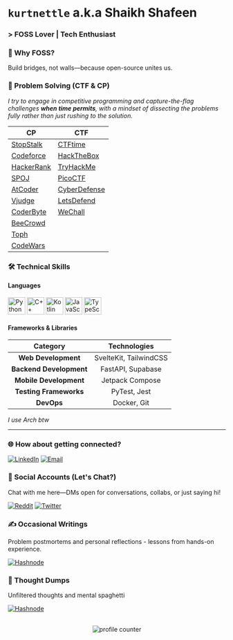 # `kurtnettle` a.k.a Shaikh Shafeen

### > FOSS Lover | Tech Enthusiast

### 🌱 Why FOSS?
Build bridges, not walls—because open-source unites us.

### 🎯 Problem Solving (CTF & CP)
_I try to engage in competitive programming and capture-the-flag challenges **when time permits**, with a mindset of dissecting the problems fully rather than just rushing to the solution._

| CP  | CTF |
| --- | --- |
| [StopStalk](https://www.stopstalk.com/user/profile/kurtnettle) | [CTFtime](https://ctftime.org/user/211271) |
| [Codeforce](https://codeforces.com/profile/kurtnettle) | [HackTheBox](https://app.hackthebox.com/profile/1035368) |
| [HackerRank](https://www.hackerrank.com/kurtnettle) | [TryHackMe](https://tryhackme.com/p/KurtNettle) |
| [SPOJ](https://www.spoj.com/users/kurtnettle) | [PicoCTF](https://play.picoctf.org/users/KurtNettle) |
| [AtCoder](https://atcoder.jp/users/KurtNettle) | [CyberDefense](https://cyberdefenders.org/p/kurtnettle) |
| [Vjudge](https://vjudge.net/user/KurtNettle) | [LetsDefend](https://app.letsdefend.io/user/kurtnettle) |
| [CoderByte](https://coderbyte.com/profile/KurtNettle) | [WeChall](https://www.wechall.net/profile/kurtnettle) |
| [BeeCrowd](https://www.beecrowd.com.br/judge/en/profile/650796) |
| [Toph](https://toph.co/u/KurtNettle) |
| [CodeWars](https://www.codewars.com/users/kurtnettle) |

### 🛠️ Technical Skills

#### Languages

<p>
  <img src="https://cdn.jsdelivr.net/gh/devicons/devicon@latest/icons/python/python-original.svg" alt="Python" height="40" width="40" />
  <img src="https://cdn.jsdelivr.net/gh/devicons/devicon/icons/cplusplus/cplusplus-original.svg" alt="C++" height="40" width="40" />
  <img src="https://cdn.jsdelivr.net/gh/devicons/devicon/icons/kotlin/kotlin-original.svg" 
alt="Kotlin" height="40" width="40" />
  <img src="https://cdn.jsdelivr.net/gh/devicons/devicon/icons/javascript/javascript-original.svg" alt="JavaScript" height="40" width="40" />
  <img src="https://cdn.jsdelivr.net/gh/devicons/devicon/icons/typescript/typescript-original.svg" alt="TypeScript" height="40" width="40" />
</p>

#### Frameworks & Libraries

<table>
  <thead>
    <tr>
      <th>Category</th>
      <th>Technologies</th>
    </tr>
  </thead>
  <tbody align=center>
    <tr>
      <td><strong>Web Development</strong></td>
      <td>
        SvelteKit, TailwindCSS
    </tr>
    <tr>
      <td><strong>Backend Development</strong></td>
      <td>
        FastAPI, Supabase
      </td>
    </tr>
    <tr>
      <td><strong>Mobile Development</strong></td>
      <td>
        Jetpack Compose
      </td>
    </tr>    
    <tr>
      <td><strong>Testing Frameworks</strong></td>
      <td>
        PyTest, Jest
      </td>
    </tr>
    <tr>
      <td><strong>DevOps</strong></td>
      <td>
        Docker, Git
      </td>      
    </tr>    
  </tbody>
</table>

_I use Arch btw_

---

### 🌐 How about getting connected?
[![LinkedIn](https://img.shields.io/badge/Shaikh_Shafeen-LinkedIn-0077B5?style=for-the-badge&logo=linkedin&logoColor=0077B5&link=https://www.linkedin.com/in/shaikh-shafeen)](https://www.linkedin.com/in/shaikh-shafeen)
[![Email](https://img.shields.io/badge/shafeen@duck.com-Email-22D172?style=for-the-badge&logo=gmail&logoColor=22D172&link=mailto:shafeen@duck.com)](mailto:shafeen@duck.com)

### 💬 Social Accounts (Let's Chat?)
Chat with me here—DMs open for conversations, collabs, or just saying hi!

[![Reddit](https://img.shields.io/badge/u/kurtnettle__2-Reddit-FF4500?style=for-the-badge&logo=reddit&logoColor=FF4500&link=https://www.reddit.com/user/kurtnettle_2)](https://www.reddit.com/user/kurtnettle_2)
[![Twitter](https://img.shields.io/badge/@kurtnettle-Twitter-1DA1F2?style=for-the-badge&logo=X&logoColor=white&link=https://x.com/kurtnettle)](https://x.com/kurtnettle)

### ✍️ Occasional Writings

Problem postmortems and personal reflections - lessons from hands-on experience.

[![Hashnode](https://img.shields.io/badge/kurtnettle.hashnode.dev-Hashnode-2962FF?style=for-the-badge&logo=hashnode&logoColor=white&link=https://kurtnettle.hashnode.dev)](https://kurtnettle.hashnode.dev)

### 📜 Thought Dumps

Unfiltered thoughts and mental spaghetti

[![Hashnode](https://img.shields.io/badge/@hello__kurtnettle-Telegram-26A5E4?style=for-the-badge&logo=telegram&logoColor=white&link=https://t.me/hello_kurtnettle)](https://t.me/hello_kurtnettle)

<p align="center">
<br>
<img src="https://komarev.com/ghpvc/?username=kurtnettle&style=for-the-badge&color=3E424B" alt="profile counter"/>
</p>
